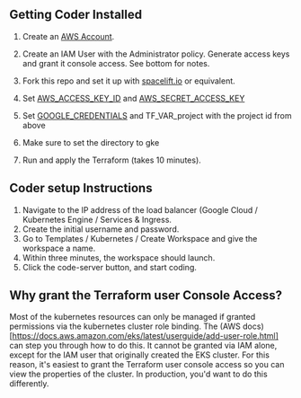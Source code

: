 ## Getting Coder Installed

1. Create an [AWS Account](https://portal.aws.amazon.com/billing/signup#/start/email).
2. Create an IAM User with the Administrator policy. Generate access keys and grant it console access. See bottom for notes.
2. Fork this repo and set it up with [spacelift.io](https://spacelift.io/) or equivalent.
3. Set [AWS_ACCESS_KEY_ID](https://registry.terraform.io/providers/hashicorp/aws/latest/docs) and [AWS_SECRET_ACCESS_KEY](https://registry.terraform.io/providers/hashicorp/aws/latest/docs)

3. Set [GOOGLE_CREDENTIALS](https://registry.terraform.io/providers/hashicorp/google/latest/docs/guides/provider_reference#using-terraform-cloud) and TF_VAR_project with the project id from above
4. Make sure to set the directory to gke
4. Run and apply the Terraform (takes 10 minutes).

## Coder setup Instructions

1. Navigate to the IP address of the load balancer (Google Cloud / Kubernetes Engine / Services & Ingress.
2. Create the initial username and password.
3. Go to Templates / Kubernetes / Create Workspace and give the workspace a name.
4. Within three minutes, the workspace should launch.
5. Click the code-server button, and start coding.



## Why grant the Terraform user Console Access?
Most of the kubernetes resources can only be managed if granted permissions via the kubernetes cluster role binding. The (AWS docs)[https://docs.aws.amazon.com/eks/latest/userguide/add-user-role.html] can step you through how to do this. It cannot be granted via IAM alone, except for the IAM user that originally created the EKS cluster. For this reason, it's easiest to grant the Terraform user console access so you can view the properties of the cluster. In production, you'd want to do this differently.